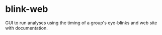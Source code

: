 blink-web
=========

GUI to run analyses using the timing of a group's eye-blinks and web site with documentation.
